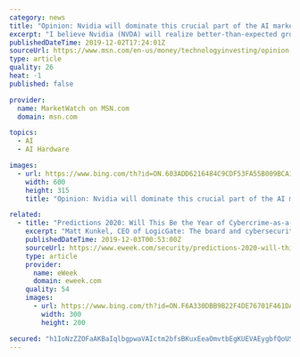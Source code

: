 ```yaml
---
category: news
title: "Opinion: Nvidia will dominate this crucial part of the AI market for at least the next two years"
excerpt: "I believe Nvidia (NVDA) will realize better-than-expected growth due to its early lead in AI inferencing hardware accelerator chips. That lead should last for at least the next two years, given industry growth and the company’s current product mix and positioning. Nvidia’s AI business at a glance In most server- and cloud-based applications ..."
publishedDateTime: 2019-12-02T17:24:01Z
sourceUrl: https://www.msn.com/en-us/money/technologyinvesting/opinion-nvidia-will-dominate-this-crucial-part-of-the-ai-market-for-at-least-the-next-two-years/ar-BBXElhq
type: article
quality: 26
heat: -1
published: false

provider:
  name: MarketWatch on MSN.com
  domain: msn.com

topics:
  - AI
  - AI Hardware

images:
  - url: https://www.bing.com/th?id=ON.603ADD6216484C9CDF53FA55B009BCA1
    width: 600
    height: 315
    title: "Opinion: Nvidia will dominate this crucial part of the AI market for at least the next two years"

related:
  - title: "Predictions 2020: Will This Be the Year of Cybercrime-as-a-Service?"
    excerpt: "Matt Kunkel, CEO of LogicGate: The board and cybersecurity Ultimately the board thinks about dollars and cents—both top line and bottom line financial ... as-a-service leveraging more advanced AI for offensive attacks then defenders have available to use. There is a solid chance we will find the use of more advanced AI and machine learning ..."
    publishedDateTime: 2019-12-03T00:53:00Z
    sourceUrl: https://www.eweek.com/security/predictions-2020-will-this-be-the-year-of-cybercrime-as-a-service
    type: article
    provider:
      name: eWeek
      domain: eweek.com
    quality: 54
    images:
      - url: https://www.bing.com/th?id=ON.F6A330DBB9B22F4DE76701F461DAD2F4
        width: 300
        height: 200

secured: "h1IoNzZZOFaAKBaIqlbgpwaVAIctm2bfsBKuxEeaOmvtbEgKUEVAEygbfQoUS7uON8ySbWhPh1jt4O5y2FmXn3LBVBZt5LlontwFIotUyv2QHZSWuHhSmxvGA2ptk+xfYE+wJE7nbufXivX1qBxSDV11K1zoaklJG1oXjmFke8B9U6tNQu1rrBie9qZ23Qs9Tinr1wqMrEYsa6zCC1B9kzVjCI6Dqee1Hm9q+4yPgCB7VgSIAepn08/vGIkh8aE5K3nZxQ7ZovtDa45gKz0I4Q==;/3fndhjjq5VUWwxEljbSLQ=="
---
```


